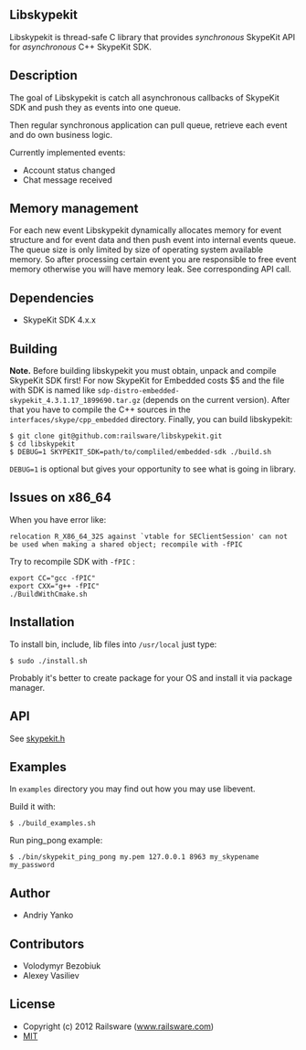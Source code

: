 ## Libskypekit

Libskypekit is thread-safe C library that provides *synchronous* SkypeKit API for *asynchronous* C++ SkypeKit SDK.

## Description

The goal of Libskypekit is catch all asynchronous callbacks of SkypeKit SDK and push they as events into one queue.

Then regular synchronous application can pull queue, retrieve each event and do own business logic.

Currently implemented events:

* Account status changed
* Chat message received

## Memory management

For each new event Libskypekit dynamically allocates memory for event structure and for event data and then push event into internal events queue. The queue size is only limited by size of operating system available memory.
So after processing certain event you are responsible to free event memory otherwise you will have memory leak. See corresponding API call.

## Dependencies

* SkypeKit SDK 4.x.x

## Building

**Note.** Before building libskypekit you must obtain, unpack and compile SkypeKit SDK first! For now SkypeKit for Embedded costs $5 and the file with SDK is named like `sdp-distro-embedded-skypekit_4.3.1.17_1899690.tar.gz` (depends on the current version). After that you have to compile the C++ sources in the `interfaces/skype/cpp_embedded` directory. Finally, you can build libskypekit:

    $ git clone git@github.com:railsware/libskypekit.git
    $ cd libskypekit
    $ DEBUG=1 SKYPEKIT_SDK=path/to/compliled/embedded-sdk ./build.sh

`DEBUG=1` is optional but gives your opportunity to see what is going in library.

## Issues on x86_64

When you have error like:

    relocation R_X86_64_32S against `vtable for SEClientSession' can not be used when making a shared object; recompile with -fPIC

Try to recompile SDK with `-fPIC` :

    export CC="gcc -fPIC"
    export CXX="g++ -fPIC"
    ./BuildWithCmake.sh

## Installation

To install bin, include, lib files into `/usr/local` just type:

    $ sudo ./install.sh

Probably it's better to create package for your OS and install it via package manager.

## API

See [skypekit.h](https://github.com/railsware/libskypekit/blob/master/include/skypekit.h)

## Examples

In `examples` directory you may find out how you may use libevent.

Build it with:

    $ ./build_examples.sh

Run ping_pong example:

    $ ./bin/skypekit_ping_pong my.pem 127.0.0.1 8963 my_skypename my_password

## Author

* Andriy Yanko

## Contributors

* Volodymyr Bezobiuk
* Alexey Vasiliev

## License

* Copyright (c) 2012 Railsware (www.railsware.com)
* [MIT](www.opensource.org/licenses/MIT)
